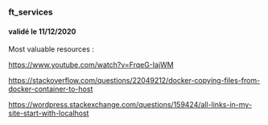 ### ft_services 
#### validé le 11/12/2020




Most valuable resources :

https://www.youtube.com/watch?v=FrqeG-IajWM

https://stackoverflow.com/questions/22049212/docker-copying-files-from-docker-container-to-host

https://wordpress.stackexchange.com/questions/159424/all-links-in-my-site-start-with-localhost
